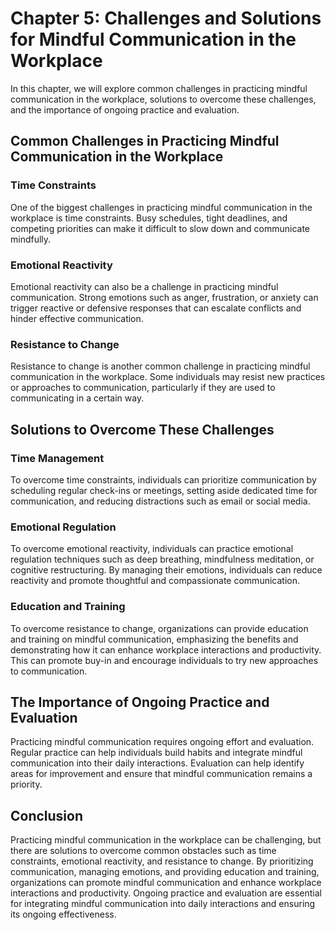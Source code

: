 Chapter 5: Challenges and Solutions for Mindful Communication in the Workplace
==============================================================================

In this chapter, we will explore common challenges in practicing mindful communication in the workplace, solutions to overcome these challenges, and the importance of ongoing practice and evaluation.

Common Challenges in Practicing Mindful Communication in the Workplace
----------------------------------------------------------------------

### Time Constraints

One of the biggest challenges in practicing mindful communication in the workplace is time constraints. Busy schedules, tight deadlines, and competing priorities can make it difficult to slow down and communicate mindfully.

### Emotional Reactivity

Emotional reactivity can also be a challenge in practicing mindful communication. Strong emotions such as anger, frustration, or anxiety can trigger reactive or defensive responses that can escalate conflicts and hinder effective communication.

### Resistance to Change

Resistance to change is another common challenge in practicing mindful communication in the workplace. Some individuals may resist new practices or approaches to communication, particularly if they are used to communicating in a certain way.

Solutions to Overcome These Challenges
--------------------------------------

### Time Management

To overcome time constraints, individuals can prioritize communication by scheduling regular check-ins or meetings, setting aside dedicated time for communication, and reducing distractions such as email or social media.

### Emotional Regulation

To overcome emotional reactivity, individuals can practice emotional regulation techniques such as deep breathing, mindfulness meditation, or cognitive restructuring. By managing their emotions, individuals can reduce reactivity and promote thoughtful and compassionate communication.

### Education and Training

To overcome resistance to change, organizations can provide education and training on mindful communication, emphasizing the benefits and demonstrating how it can enhance workplace interactions and productivity. This can promote buy-in and encourage individuals to try new approaches to communication.

The Importance of Ongoing Practice and Evaluation
-------------------------------------------------

Practicing mindful communication requires ongoing effort and evaluation. Regular practice can help individuals build habits and integrate mindful communication into their daily interactions. Evaluation can help identify areas for improvement and ensure that mindful communication remains a priority.

Conclusion
----------

Practicing mindful communication in the workplace can be challenging, but there are solutions to overcome common obstacles such as time constraints, emotional reactivity, and resistance to change. By prioritizing communication, managing emotions, and providing education and training, organizations can promote mindful communication and enhance workplace interactions and productivity. Ongoing practice and evaluation are essential for integrating mindful communication into daily interactions and ensuring its ongoing effectiveness.
